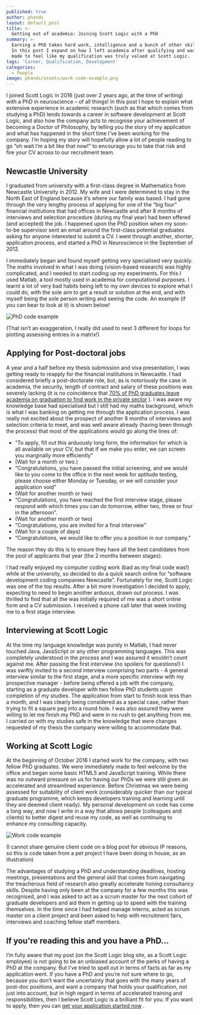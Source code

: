 ```yaml
---
published: true
author: phands
layout: default_post
title: >-
  Getting out of academia: Joining Scott Logic with a PhD
summary: >-
  Earning a PhD takes hard work, intelligence and a bunch of other skills.
  In this post I expand on how I left academia after qualifying and was
  made to feel like my qualification was truly valued at Scott Logic.
tags: 'Career, Qualification, Development'
categories:
  - People
image: phands/assets/work-code-example.png
---
```


I joined Scott Logic in 2016 (just over 2 years ago, at the time of writing) with a PhD in neuroscience – of all things! In this post I hope to explain what extensive experience in academic research (such as that which comes from studying a PhD) lends towards a career in software development at Scott Logic, and also how the company acts to recognise your achievement of becoming a Doctor of Philosophy, by telling you the story of my application and what has happened in the short time I’ve been working for the company. I’m hoping my story will hopefully allow a lot of people reading to go “oh wait I’m a bit like that now!” to encourage you to take that risk and fire your CV across to our recruitment team.

## Newcastle University

I graduated from university with a first-class degree in Mathematics from Newcastle University in 2012. My wife and I were determined to stay in the North East of England because it’s where our family was based. I had gone through the very lengthy process of applying for one of the “big four” financial institutions that had offices in Newcastle and after 8 months of interviews and selection procedure (during my final year) had been offered (and accepted) the job. I happened upon the PhD position when my soon-to-be supervisor sent an email around the first-class potential graduates asking for anyone interested to submit a CV. I went through another, shorter, application process, and started a PhD in Neuroscience in the September of 2012.

I immediately began and found myself getting very specialised very quickly. The maths involved in what I was doing (vision-based research) was highly complicated, and I needed to start coding up my experiments. For this I used Matlab, a tool mostly used in academia for computational purposes. I learnt a lot of very bad habits being left to my own devices to explore what I could do, with the sole aim to get a result or solution at the end, and with myself being the sole person writing and seeing the code. An example (if you can bear to look at it) is shown below!

![PhD code example]({{site.baseurl}}/phands/assets/phd-code-example.png)

(That isn’t an exaggeration, I really did used to nest 3 different for loops for plotting assessing entries in a matrix!)

## Applying for Post-doctoral jobs

A year and a half before my thesis submission and viva presentation, I was getting ready to reapply for the financial institutions in Newcastle. I had considered briefly a post-doctorate role, but, as is notoriously the case in academia, the security, length of contract and salary of these positions was severely lacking (it is no coincidence that [70% of PhD graduates leave academia on graduation to find work in the private sector](https://smartsciencecareer.com/become-a-professor/) ). I was aware my knowledge base had specialised but I still had my maths background, which is what I was banking on getting me through the application process. I was really not excited about the prospect of another 8 months of interviews and selection criteria to meet, and was well aware already (having been through the process) that most of the applications would go along the lines of:

-	“To apply, fill out this arduously long form, the information for which is all available on your CV, but that if we make you enter, we can screen you marginally more efficiently”
-	(Wait for a month or two.)
-	“Congratulations, you have passed the initial screening, and we would like to you come to the office in the next week for aptitude testing, please choose either Monday or Tuesday, or we will consider your application void”
-	(Wait for another month or two)
-	“Congratulations, you have reached the first interview stage, please respond with which times you can do tomorrow, either two, three or four in the afternoon”.
-	(Wait for another month or two)
-	“Congratulations, you are invited for a final interview”
-	(Wait for a couple of days)
-	“Congratulations, we would like to offer you a position in our company."

The reason they do this is to ensure they have all the best candidates from the pool of applicants that year (the 2 months between stages).

I had really enjoyed my computer coding work (bad as my final code was!) while at the university, so decided to do a quick search online for “software development coding companies Newcastle”. Fortunately for me, Scott Logic was one of the top results. After a bit more investigation I decided to apply, expecting to need to begin another arduous, drawn out process. I was thrilled to find that all the was initially required of me was a short online form and a CV submission. I received a phone call later that week inviting me to a first stage interview.

## Interviewing at Scott Logic

At the time my language knowledge was purely in Matlab, I had never touched Java, JavaScript or any other programming languages. This was completely understood in the process and I was assured it wouldn’t count against me. After passing the first interview (no spoilers for questions!) I was swiftly invited to a second interview comprising two parts - A general interview similar to the first stage, and a more specific interview with my prospective manager - before being offered a job with the company, starting as a graduate developer with two fellow PhD students upon completion of my studies. The application from start to finish took less than a month, and I was clearly being considered as a special case, rather than trying to fit a square peg into a round hole. I was also assured they were willing to let me finish my PhD and were in no rush to get anything from me. I carried on with my studies safe in the knowledge that were changes requested of my thesis the company were willing to accommodate that.

## Working at Scott Logic

At the beginning of October 2016 I started work for the company, with two fellow PhD graduates. We were immediately made to feel welcome by the office and began some basic HTML5 and JavaScript training. While there was no outward pressure on us for having our PhDs we were still given an accelerated and streamlined experience. Before Christmas we were being assessed for suitability of client work (considerably quicker than our typical graduate programme, which keeps developers training and learning until they are deemed client ready). My personal development on code has come a long way, and now I write in a way that allows people (colleagues and clients) to better digest and reuse my code, as well as continuing to enhance my consulting capacity.

![Work code example]({{site.baseurl}}/phands/assets/work-code-example.png)

(I cannot share genuine client code on a blog post for obvious IP reasons, so this is code taken from a pet project I have been doing in house, as an illustration)

The advantages of studying a PhD and understanding deadlines, hosting meetings, presentations and the general skill that comes from navigating the treacherous field of research also greatly accelerate honing consultancy skills. Despite having only been at the company for a few months this was recognised, and I was asked to act as a scrum master for the next cohort of graduate developers and aid them in getting up to speed with the training themselves. In the time since I had helped manage interns, acted as scrum master on a client project and been asked to help with recruitment fairs, interviews and coaching fellow staff members.

## If you're reading this and you have a PhD...

I’m fully aware that my post (on the Scott Logic blog site, as a Scott Logic employee) is not going to be an unbiased account of the perks of having a PhD at the company. But I’ve tried to spell out in terms of facts as far as my application went. If you have a PhD and you’re not sure where to go, because you don’t want the uncertainty that goes with the many years of post-doc positions, and want a company that holds your qualification, not just into account, but in high regard in terms of accelerated training and responsibilities, then I believe Scott Logic is a brilliant fit for you. If you want to apply, then you can [get your application started now](https://www.scottlogic.com/careers/) .
